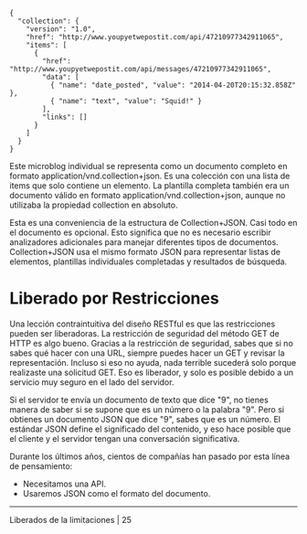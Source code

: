 ```
{
  "collection": {
    "version": "1.0",
    "href": "http://www.youpyetwepostit.com/api/47210977342911065",
    "items": [
      {
        "href": "http://www.youpyetwepostit.com/api/messages/47210977342911065",
        "data": [
          { "name": "date_posted", "value": "2014-04-20T20:15:32.858Z" },
          { "name": "text", "value": "Squid!" }
        ],
        "links": []
      }
    ]
  }
}
```
Este microblog individual se representa como un documento completo en formato application/vnd.collection+json. Es una colección con una lista de items que solo contiene un elemento. La plantilla completa también era un documento válido en formato application/vnd.collection+json, aunque no utilizaba la propiedad collection en absoluto.

Esta es una conveniencia de la estructura de Collection+JSON. Casi todo en el documento es opcional. Esto significa que no es necesario escribir analizadores adicionales para manejar diferentes tipos de documentos. Collection+JSON usa el mismo formato JSON para representar listas de elementos, plantillas individuales completadas y resultados de búsqueda.

# Liberado por Restricciones

Una lección contraintuitiva del diseño RESTful es que las restricciones pueden ser liberadoras. La restricción de seguridad del método GET de HTTP es algo bueno. Gracias a la restricción de seguridad, sabes que si no sabes qué hacer con una URL, siempre puedes hacer un GET y revisar la representación. Incluso si eso no ayuda, nada terrible sucederá solo porque realizaste una solicitud GET. Eso es liberador, y solo es posible debido a un servicio muy seguro en el lado del servidor.

Si el servidor te envía un documento de texto que dice "9", no tienes manera de saber si se supone que es un número o la palabra "9". Pero si obtienes un documento JSON que dice "9", sabes que es un número. El estándar JSON define el significado del contenido, y eso hace posible que el cliente y el servidor tengan una conversación significativa.

Durante los últimos años, cientos de compañías han pasado por esta línea de pensamiento:

- Necesitamos una API.
- Usaremos JSON como el formato del documento.

_________________________________________________________________________

Liberados de la limitaciones | 25
